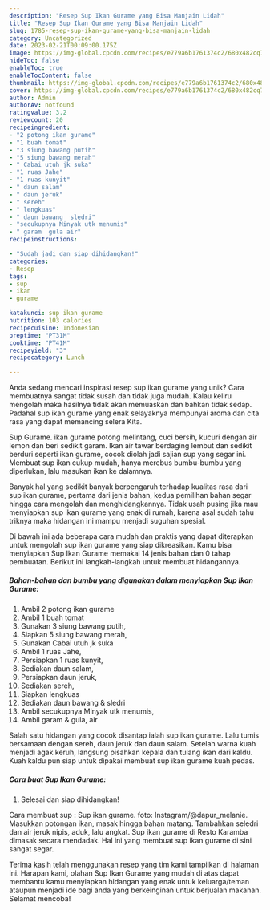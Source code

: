 ```yaml
---
description: "Resep Sup Ikan Gurame yang Bisa Manjain Lidah"
title: "Resep Sup Ikan Gurame yang Bisa Manjain Lidah"
slug: 1785-resep-sup-ikan-gurame-yang-bisa-manjain-lidah
category: Uncategorized
date: 2023-02-21T00:09:00.175Z
image: https://img-global.cpcdn.com/recipes/e779a6b1761374c2/680x482cq70/sup-ikan-gurame-foto-resep-utama.jpg
hideToc: false
enableToc: true
enableTocContent: false
thumbnail: https://img-global.cpcdn.com/recipes/e779a6b1761374c2/680x482cq70/sup-ikan-gurame-foto-resep-utama.jpg
cover: https://img-global.cpcdn.com/recipes/e779a6b1761374c2/680x482cq70/sup-ikan-gurame-foto-resep-utama.jpg
author: Admin
authorAv: notfound
ratingvalue: 3.2
reviewcount: 20
recipeingredient:
- "2 potong ikan gurame"
- "1 buah tomat"
- "3 siung bawang putih"
- "5 siung bawang merah"
- " Cabai utuh jk suka"
- "1 ruas Jahe"
- "1 ruas kunyit"
- " daun salam"
- " daun jeruk"
- " sereh"
- " lengkuas"
- " daun bawang  sledri"
- "secukupnya Minyak utk menumis"
- " garam  gula air"
recipeinstructions:

- "Sudah jadi dan siap dihidangkan!"
categories:
- Resep
tags:
- sup
- ikan
- gurame

katakunci: sup ikan gurame 
nutrition: 103 calories
recipecuisine: Indonesian
preptime: "PT31M"
cooktime: "PT41M"
recipeyield: "3"
recipecategory: Lunch

---
```





Anda sedang mencari inspirasi resep sup ikan gurame yang unik? Cara membuatnya sangat tidak susah dan tidak juga mudah. Kalau keliru mengolah maka hasilnya tidak akan memuaskan dan bahkan tidak sedap. Padahal sup ikan gurame yang enak selayaknya mempunyai aroma dan cita rasa yang dapat memancing selera Kita.





Sup Gurame. ikan gurame potong melintang, cuci bersih, kucuri dengan air lemon dan beri sedikit garam. Ikan air tawar berdaging lembut dan sedikit berduri seperti ikan gurame, cocok diolah jadi sajian sup yang segar ini. Membuat sup ikan cukup mudah, hanya merebus bumbu-bumbu yang diperlukan, lalu masukan ikan ke dalamnya.

Banyak hal yang sedikit banyak berpengaruh terhadap kualitas rasa dari sup ikan gurame, pertama dari jenis bahan, kedua pemilihan bahan segar hingga cara mengolah dan menghidangkannya. Tidak usah pusing jika mau menyiapkan sup ikan gurame yang enak di rumah, karena asal sudah tahu triknya maka hidangan ini mampu menjadi suguhan spesial.






Di bawah ini ada beberapa cara mudah dan praktis yang dapat diterapkan untuk mengolah sup ikan gurame yang siap dikreasikan. Kamu bisa menyiapkan Sup Ikan Gurame memakai 14 jenis bahan dan 0 tahap pembuatan. Berikut ini langkah-langkah untuk membuat hidangannya.

<!--inarticleads1-->

##### Bahan-bahan dan bumbu yang digunakan dalam menyiapkan Sup Ikan Gurame:

1. Ambil 2 potong ikan gurame
1. Ambil 1 buah tomat
1. Gunakan 3 siung bawang putih,
1. Siapkan 5 siung bawang merah,
1. Gunakan  Cabai utuh jk suka
1. Ambil 1 ruas Jahe,
1. Persiapkan 1 ruas kunyit,
1. Sediakan  daun salam,
1. Persiapkan  daun jeruk,
1. Sediakan  sereh,
1. Siapkan  lengkuas
1. Sediakan  daun bawang &amp; sledri
1. Ambil secukupnya Minyak utk menumis,
1. Ambil  garam &amp; gula, air


Salah satu hidangan yang cocok disantap ialah sup ikan gurame. Lalu tumis bersamaan dengan sereh, daun jeruk dan daun salam. Setelah warna kuah menjadi agak keruh, langsung pisahkan kepala dan tulang ikan dari kaldu. Kuah kaldu pun siap untuk dipakai membuat sup ikan gurame kuah pedas. 

<!--inarticleads2-->

##### Cara buat Sup Ikan Gurame:


1. Selesai dan siap dihidangkan!

Cara membuat sup : Sup ikan gurame. foto: Instagram/@dapur_melanie. Masukkan potongan ikan, masak hingga bahan matang. Tambahkan seledri dan air jeruk nipis, aduk, lalu angkat. Sup ikan gurame di Resto Karamba dimasak secara mendadak. Hal ini yang membuat sup ikan gurame di sini sangat segar. 

Terima kasih telah menggunakan resep yang tim kami tampilkan di halaman ini. Harapan kami, olahan Sup Ikan Gurame yang mudah di atas dapat membantu kamu menyiapkan hidangan yang enak untuk keluarga/teman ataupun menjadi ide bagi anda yang berkeinginan untuk berjualan makanan. Selamat mencoba!
